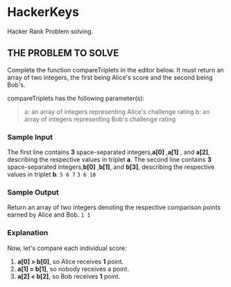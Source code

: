 # HackerKeys

Hacker Rank Problem solving.

## THE PROBLEM TO SOLVE

Complete the function compareTriplets in the editor below. It must return an array of two integers, the first being Alice's score and the second being Bob's.

compareTriplets has the following parameter(s):

> a: an array of integers representing Alice's challenge rating
> b: an array of integers representing Bob's challenge rating

### Sample Input

The first line contains **3** space-separated integers,**a[0]** ,**a[1]** , and **a[2]**, describing the respective values in triplet **a**.
The second line contains **3** space-separated integers,**b[0]** ,**b[1]**, and **b[3]**, describing the respective values in triplet **b**.
`5 6 7`
`3 6 10`

### Sample Output

Return an array of two integers denoting the respective comparison points earned by Alice and Bob.
`1 1`

### Explanation

Now, let's compare each individual score:

1. **a[0] > b[0]**, so Alice receives **1** point.
2. **a[1] = b[1]**, so nobody receives a point.
3. **a[2] < b[2]**, so Bob receives **1** point.
